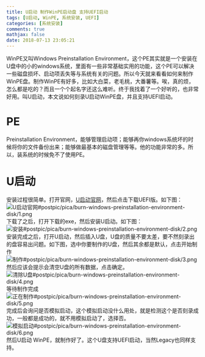 ```yaml
---
title: U启动 制作WinPE启动盘 支持UEFI启动
tags: [U启动, WinPE, 系统安装, UEFI]
categories: [系统安装]
comments: true
mathjax: false
date: 2018-07-13 23:05:21
---
```

WinPE又叫Windows Preinstallation Environment，这个PE其实就是一个安装在U盘中的小的windows系统，里面有一些非常基础实用的功能，这个PE可以解决一些磁盘损坏、启动项丢失等与系统有关的问题。所以今天就来看看如何来制作WinPE盘。制作WinPE有好多，比如大白菜，老毛桃，大番薯等。唉，真的烦，怎么都是吃的？而且一个个起名字还这么难听。终于我找着了一个好听的，也非常好用。叫U启动，本文说如何刻录U启动WinPE盘，并且支持UEFI启动。  

<!-- more -->

# PE
Preinstallation Environment，能够管理启动项；能够再你windows系统坏的时候将你的文件备份出来；能够做最基本的磁盘管理等等。他的功能非常的多。所以，装系统的时候免不了使用PE。  

# U启动
安装过程很简单。打开官网，[U启动官网](http://www.uqdown.cn/)，然后点击下载UEFI版。如下图：   
![U启动官网#postpic/pica/burn-windows-preinstallation-environment-disk/1.png]()
下载了之后，打开下载的exe，然后安装U启动。如下图：  
![安装#postpic/pica/burn-windows-preinstallation-environment-disk/2.png]()
安装完成之后，打开U启动，然后插入U盘，U盘的质量不要太差，要不然刻录出的盘容易出问题。如下图，选中你要制作的U盘，然后其余都是默认，点击开始制作  
![制作#postpic/pica/burn-windows-preinstallation-environment-disk/3.png]()
然后应该会提示会清空U盘的所有数据，点击确定。  
![清除U盘#postpic/pica/burn-windows-preinstallation-environment-disk/4.png]()
等待制作完成  
![正在制作#postpic/pica/burn-windows-preinstallation-environment-disk/5.png]()
完成后会询问是否模拟启动，这个模拟启动没什么用处，就是检测这个是否刻录成功，一般都是成功的，就不用模拟启动了，选择否。  
![模拟启动#postpic/pica/burn-windows-preinstallation-environment-disk/6.png]()
然后U启动 WinPE，就制作好了。这个U盘支持UEFI启动，当然Legacy也同样支持。  